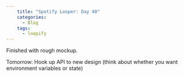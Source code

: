 ```yaml
---
    title: "Spotify Looper: Day 40"
    categories:
      - Blog
    tags:
      - loopify
---
```


Finished with rough mockup.

Tomorrow: Hook up API to new design (think about whether you want environment variables or state)